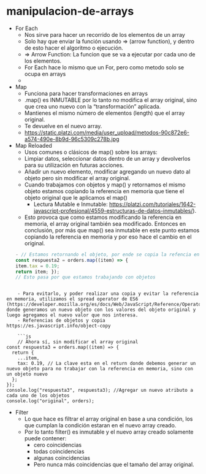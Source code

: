 # manipulacion-de-arrays

- For Each  
    - Nos sirve para hacer un recorrido de los elementos de un array
    - Solo hay que enviar la función usando ⇒ (arrow function), y dentro de esto hacer el algoritmo o ejecución.
    - ⇒ Arrow Function: La funcion que se va a ejecutar por cada uno de los elementos. 
    - For Each hace lo mismo que un For, pero como metodo solo se ocupa en arrays  
    - 
- Map   
    - Funciona para hacer transformaciones en arrays
    - .map() es INMUTABLE por lo tanto no modifica el array original, sino que crea uno nuevo con la “transformación” aplicada.   
    - Mantienes el mismo  número de elementos (length) que el array original.
    - Te devuelve en el nuevo array.   
    - https://static.platzi.com/media/user_upload/metodos-90c872e6-a574-490e-8b9d-96c5309c278b.jpg 
- Map Reloaded  
    - Usos comunes o clásicos de map() sobre los arrays:   
    - Limpiar datos, seleccionar datos dentro de un array y devolverlos para su utilización en futuras acciones.
    - Añadir un nuevo elemento, modificar agregando un nuevo dato al objeto pero sin modificar el array original.
    - Cuando trabajamos con objetos y map() y retornamos el mismo objeto estamos copiando la referencia en memoria que tiene el objeto original que le aplicamos el map()
        - Lectura Mutable e Inmutable: https://platzi.com/tutoriales/1642-javascript-profesional/4559-estructuras-de-datos-inmutables/).
    - Esto provoca que como estamos modificando la referencia en memoria, el array original también sea modificado.   Entonces en conclusión, por más que map()  sea inmutable en este punto estamos copiando la referencia en memoria y por eso hace el cambio en el original. 
    ```js
    - // Estamos retornando el objeto, por ende se copia la refencia en memoria
    const respuesta2 = orders.map((item) => {
    item.tax = 0.19;
  return item; });
  // Esto pasa por que estamos trabajando con objetos
```

    - Para evitarlo, y poder realizar una copia y evitar la referencia en memoria, utilizamos el spread operator de ES6 (https://developer.mozilla.org/es/docs/Web/JavaScript/Reference/Operators/Spread_syntax), donde generamos un nuevo objeto con los valores del objeto original y luego agregamos el nuevo valor que nos interesa.   
    - Referencias de objetos y copia https://es.javascript.info/object-copy
    
    ```js
    // Ahora sí, sin modificar el array original
const respuesta3 = orders.map((item) => {
  return {
    ...item,
    tax: 0.19, // La clave esta en el return donde debemos generar un nuevo objeto para no trabajar con la referencia en memoria, sino con un objeto nuevo
  };
});
console.log("respuesta3", respuesta3); //Agregar un nuevo atributo a cada uno de los objetos
console.log("original", orders);
```

- Filter 
    - Lo que hace es filtrar el array original en base a una condición, los que cumplan la condición estaran en el nuevo array creado.
    - Por lo tanto filter() es inmutable y el nuevo array creado solamente puede contener: 
        - cero coincidencias
        - todas coincidencias
        - algunas coincidencias
        - Pero nunca más coincidencias que el tamaño del array original.

